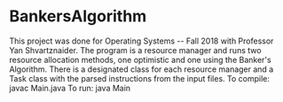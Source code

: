 # BankersAlgorithm

This project was done for Operating Systems -- Fall 2018 with Professor Yan Shvartznaider. The program is a resource manager and runs 
two resource allocation methods, one optimistic and one using the Banker's Algorithm. 
There is a designated class for each resource manager and a Task class with the parsed instructions from the input files. 
To compile: javac Main.java
To run: java Main
